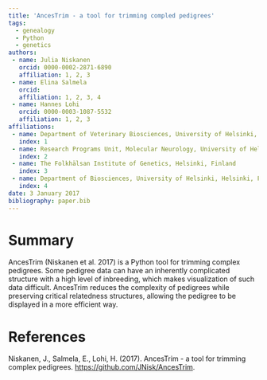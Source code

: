 ```yaml
---
title: 'AncesTrim - a tool for trimming compled pedigrees'
tags:
  - genealogy
  - Python
  - genetics
authors:
 - name: Julia Niskanen
   orcid: 0000-0002-2871-6890
   affiliation: 1, 2, 3
 - name: Elina Salmela
   orcid: 
   affiliation: 1, 2, 3, 4
 - name: Hannes Lohi
   orcid: 0000-0003-1087-5532
   affiliation: 1, 2, 3
affiliations:
 - name: Department of Veterinary Biosciences, University of Helsinki, Helsinki, Finland
   index: 1
 - name: Research Programs Unit, Molecular Neurology, University of Helsinki, Helsinki, Finland
   index: 2
 - name: The Folkhälsan Institute of Genetics, Helsinki, Finland
   index: 3
 - name: Department of Biosciences, University of Helsinki, Helsinki, Finland
   index: 4
date: 3 January 2017
bibliography: paper.bib
---
```


# Summary

AncesTrim (Niskanen et al. 2017) is a Python tool for trimming complex pedigrees. Some pedigree data
can have an inherently complicated structure with a high level of inbreeding, which makes
visualization of such data difficult. AncesTrim reduces the complexity of pedigrees while
preserving critical relatedness structures, allowing the pedigree to be displayed in a more
efficient way.

# References

Niskanen, J., Salmela, E., Lohi, H. (2017). AncesTrim - a tool for trimming complex pedigrees. https://github.com/JNisk/AncesTrim.
